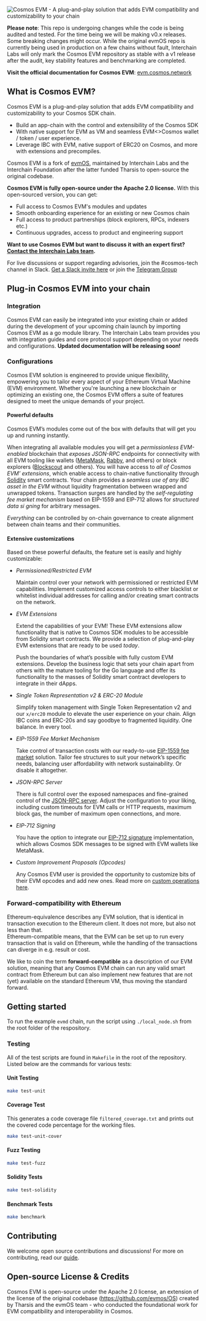<img
src="repo_header.png"
alt="Cosmos EVM - A plug-and-play solution that adds EVM compatibility and customizability to your chain"
/>

**Please note**: This repo is undergoing changes while the code is being audited and tested. For the time being we will
be making v0.x releases. Some breaking changes might occur. While the original evmOS repo is currently being used in
production on a few chains without fault, Interchain Labs will only mark the Cosmos EVM repository as stable with a v1
release after the audit, key stability features and benchmarking are completed.

**Visit the official documentation for Cosmos EVM**: [evm.cosmos.network](https://evm.cosmos.network/)

## What is Cosmos EVM?

Cosmos EVM is a plug-and-play solution that adds EVM compatibility
and customizability to your Cosmos SDK chain.

- Build an app-chain with the control and extensibility of the Cosmos SDK
- With native support for EVM as VM and seamless EVM<>Cosmos wallet / token / user experience.
- Leverage IBC with EVM, native support of ERC20 on Cosmos, and more with extensions and precompiles.

Cosmos EVM is a fork of [evmOS](https://github.com/evmos/OS), maintained by Interchain Labs and the Interchain Foundation
after the latter funded Tharsis to open-source the original codebase.

**Cosmos EVM is fully open-source under the Apache 2.0 license.** With this open-sourced version, you can get:

- Full access to Cosmos EVM's modules and updates
- Smooth onboarding experience for an existing or new Cosmos chain
- Full access to product partnerships (block explorers, RPCs, indexers etc.)
- Continuous upgrades, access to product and engineering support

**Want to use Cosmos EVM but want to discuss it with an expert first? [Contact the Interchain Labs team](https://share-eu1.hsforms.com/2g6yO-PVaRoKj50rUgG4Pjg2e2sca).**

For live discussions or support regarding advisories, join the #cosmos-tech channel in Slack.
[Get a Slack invite here](https://forms.gle/A8jawLgB8zuL1FN36) or join the [Telegram Group](https://t.me/cosmostechstack)

## Plug-in Cosmos EVM into your chain

### Integration

Cosmos EVM can easily be integrated into your existing chain
or added during the development of your upcoming chain launch
by importing Cosmos EVM as a go module library.
The Interchain Labs team provides you with integration guides and core protocol support depending on your needs and configurations.
**Updated documentation will be releasing soon!**

### Configurations

Cosmos EVM solution is engineered to provide unique flexibility,
empowering you to tailor every aspect of your Ethereum Virtual Machine (EVM) environment.
Whether you're launching a new blockchain or optimizing an existing one,
the Cosmos EVM offers a suite of features designed to meet the unique demands of your project.

#### Powerful defaults

Cosmos EVM’s modules come out of the box with defaults that will get you up and running instantly.

When integrating all available modules you will get a *permissionless EVM-enabled* blockchain
that *exposes JSON-RPC* endpoints for connectivity with all EVM tooling
like wallets ([MetaMask](https://metamask.io/), [Rabby](https://rabby.io/), and others)
or block explorers ([Blockscout](https://docs.blockscout.com/) and others).
You will have access to *all of Cosmos EVM’ extensions*,
which enable access to chain-native functionality
through [Solidity](https://docs.soliditylang.org/en/v0.8.26/) smart contracts.
Your chain provides a *seamless use of any IBC asset in the EVM*
without liquidity fragmentation between wrapped and unwrapped tokens.
Transaction surges are handled by the *self-regulating fee market mechanism* based on EIP-1559
and EIP-712 allows for *structured data si gning* for arbitrary messages.

*Everything* can be controlled by on-chain governance
to create alignment between chain teams and their communities.

#### Extensive customizations

Based on these powerful defaults, the feature set is easily and highly customizable:

- *Permissioned/Restricted EVM*

  Maintain control over your network with permissioned or restricted EVM capabilities.
  Implement customized access controls to either blacklist or whitelist individual addresses for calling
  and/or creating smart contracts on the network.

- *EVM Extensions*

  Extend the capabilities of your EVM!
  These EVM extensions allow functionality
  that is native to Cosmos SDK modules to be accessible from Solidity smart contracts.
  We provide a selection of plug-and-play EVM extensions that are ready to be used *today*.

  Push the boundaries of what’s possible with fully custom EVM extensions.
  Develop the  business logic that sets your chain apart from others with the mature tooling for the Go language
  and offer its functionality to the masses of Solidity smart contract developers
  to integrate in their dApps.

- *Single Token Representation v2 & ERC-20 Module*

  Simplify token management with Single Token Representation v2
  and our `x/erc20` module to elevate the user experience on your chain.
  Align IBC coins and ERC-20s and say goodbye to fragmented liquidity.
  One balance. In every tool.

- *EIP-1559 Fee Market Mechanism*

  Take control of transaction costs with our
  ready-to-use [EIP-1559 fee market](https://eips.ethereum.org/EIPS/eip-1559) solution.
  Tailor fee structures to suit your network’s specific needs,
  balancing user affordability with network sustainability.
  Or disable it altogether.

- *JSON-RPC Server*

  There is full control over the exposed namespaces and fine-grained control of the
  [JSON-RPC server](https://docs.evmos.org/develop/api/ethereum-json-rpc).
  Adjust the configuration to your liking,
  including custom timeouts for EVM calls or HTTP requests,
  maximum block gas, the number of maximum open connections, and more.

- *EIP-712 Signing*

  You have the option to integrate our [EIP-712 signature](https://eips.ethereum.org/EIPS/eip-712) implementation,
  which allows Cosmos SDK messages to be signed with EVM wallets like MetaMask.

- *Custom Improvement Proposals (Opcodes)*

  Any Cosmos EVM user is provided the opportunity to customize bits of their EVM opcodes and add new ones.
  Read more on [custom operations here](https://docs.evmos.org/develop/smart-contracts/custom-improvement-proposals).

### Forward-compatibility with Ethereum

Ethereum-equivalence describes any EVM solution,
that is identical in transaction execution to the Ethereum client.
It does not more, but also not less than that.  
Ethereum-compatible means,
that the EVM can be set up to run every transaction that is valid on Ethereum,
while the handling of the transactions can diverge in e.g. result or cost.

We like to coin the term **forward-compatible**
as a description of our EVM solution,
meaning that any Cosmos EVM chain can run any valid smart contract
from Ethereum but can also implement new features that are
not (yet) available on the standard Ethereum VM,
thus moving the standard forward.

## Getting started

To run the example `evmd` chain, run the script using `./local_node.sh`
from the root folder of the respository.

### Testing

All of the test scripts are found in `Makefile` in the root of the repository.
Listed below are the commands for various tests:

#### Unit Testing

```bash
make test-unit
```

#### Coverage Test

This generates a code coverage file `filtered_coverage.txt` and prints out the
covered code percentage for the working files.

```bash
make test-unit-cover
```

#### Fuzz Testing

```bash
make test-fuzz
```

#### Solidity Tests

```bash
make test-solidity
```

#### Benchmark Tests

```bash
make benchmark
```

## Contributing

We welcome open source contributions and discussions! For more on contributing, read our [guide](./CONTRIBUTING.md).

## Open-source License & Credits

Cosmos EVM is open-source under the Apache 2.0 license, an extension of the license of the original codebase (https://github.com/evmos/OS)
created by Tharsis and the evmOS team - who conducted the foundational work for EVM compatibility and
interoperability in Cosmos.
